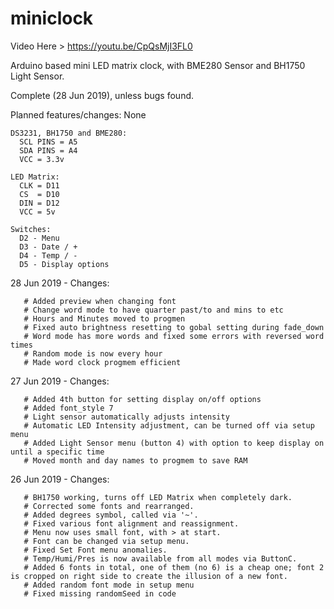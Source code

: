 # miniclock
Video Here > https://youtu.be/CpQsMjI3FL0

Arduino based mini LED matrix clock, with BME280 Sensor and BH1750 Light Sensor.

Complete (28 Jun 2019), unless bugs found.

Planned features/changes: None

~~~~~~~~~~~~~~~~~~~~~~~~ CONNECTING IT ALL UP ~~~~~~~~~~~~~~~~~~~~~~~~
DS3231, BH1750 and BME280:
  SCL PINS = A5
  SDA PINS = A4
  VCC = 3.3v

LED Matrix:
  CLK = D11
  CS  = D10
  DIN = D12
  VCC = 5v

Switches:
  D2 - Menu
  D3 - Date / +
  D4 - Temp / -
  D5 - Display options
~~~~~~~~~~~~~~~~~~~~~~~~~~~~~~~~~~~~~~~~~~~~~~~~~~~~~~~~~~~~~~~~~~~~~~~~

28 Jun 2019 - Changes:

       # Added preview when changing font
       # Change word mode to have quarter past/to and mins to etc
       # Hours and Minutes moved to progmen
       # Fixed auto brightness resetting to gobal setting during fade_down
       # Word mode has more words and fixed some errors with reversed word times
       # Random mode is now every hour
       # Made word clock progmem efficient

27 Jun 2019 - Changes:

       # Added 4th button for setting display on/off options
       # Added font_style 7
       # Light sensor automatically adjusts intensity
       # Automatic LED Intensity adjustment, can be turned off via setup menu
       # Added Light Sensor menu (button 4) with option to keep display on until a specific time
       # Moved month and day names to progmem to save RAM

26 Jun 2019 - Changes:

       # BH1750 working, turns off LED Matrix when completely dark.
       # Corrected some fonts and rearranged.
       # Added degrees symbol, called via '~'.
       # Fixed various font alignment and reassignment.
       # Menu now uses small font, with > at start.
       # Font can be changed via setup menu.
       # Fixed Set Font menu anomalies.
       # Temp/Humi/Pres is now available from all modes via ButtonC.
       # Added 6 fonts in total, one of them (no 6) is a cheap one; font 2 is cropped on right side to create the illusion of a new font.
       # Added random font mode in setup menu
       # Fixed missing randomSeed in code

